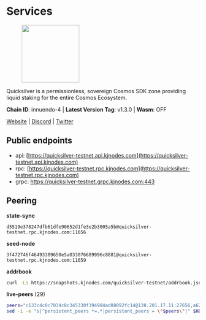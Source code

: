 # Services

<figure><img src="https://raw.githubusercontent.com/kj89/testnet_manuals/main/pingpub/logos/quicksilver.png" width="150" alt=""><figcaption></figcaption></figure>

Quicksilver is a permissionless, sovereign Cosmos SDK zone providing liquid staking for the entire Cosmos Ecosystem.

**Chain ID**: innuendo-4 | **Latest Version Tag**: v1.3.0 | **Wasm**: OFF

[Website](https://quicksilver.zone) | [Discord](https://discord.gg/quicksilverprotocol) | [Twitter](https://twitter.com/quicksilverzone)


## Public endpoints

* api: [https://quicksilver-testnet.api.kjnodes.com](https://quicksilver-testnet.api.kjnodes.com)
* rpc: [https://quicksilver-testnet.rpc.kjnodes.com](https://quicksilver-testnet.rpc.kjnodes.com)
* grpc: https://quicksilver-testnet.grpc.kjnodes.com:443

## Peering

**state-sync**

```text
d5519e378247dfb61dfe90652d1fe3e2b3005a5b@quicksilver-testnet.rpc.kjnodes.com:11656
```

**seed-node**

```text
3f472746f46493309650e5a033076689996c8881@quicksilver-testnet.rpc.kjnodes.com:11659
```

**addrbook**
```bash
curl -Ls https://snapshots.kjnodes.com/quicksilver-testnet/addrbook.json > $HOME/.quicksilverd/config/addrbook.json
```

**live-peers** (29)
```bash
peers="c133c4c0c7034c8c345330f394984ad08092fc14@138.201.17.11:27656,a62999cdd20dff020b7c19c4c970f19b3f974941@116.203.42.51:26656,c9a74cdd754a8ccc9243ac2b245e4caaa78695aa@45.85.147.96:26656,13564ca7ffcc8fa6bcc6d405c96fe8c724ec17da@88.99.213.25:11656,cfbf02b41e7fe78d51abfa93f342afd0687203c0@212.227.151.143:36656,41f7d7004cace7bd1760a5f980a86123700c8f1d@185.146.148.116:26656,a37474c1f254cd4b16d924327a755c914e8e7d86@65.109.30.53:26656,5844010472bac487748336616d450bc9f0cbc57c@65.108.72.175:29656,bdb93c655989b2c1882339fabb013317066dda56@95.214.52.138:26676,2be586e675b0f55c96905cc83496861c64112f44@65.108.99.224:56656,e0f0703e9ce343c46e0ec01b19216715e817b358@65.109.85.170:28656,3c48a780b85d248e34e63eca5d44c624f93d09d5@135.181.59.162:11156,c4489720ba051c79f5bb16ae5d81341b0f248e19@34.240.190.194:26656,78acdbabc08231765444b3143a222d433a5157e1@142.132.205.94:15651,22a393fe9174c29081ad8aeaf14ce01b9a79d8c6@159.203.28.113:26656,8ff8a186fe9cbc70d0f34891fa051f87e561a48b@158.160.0.93:26656,46f97e49a49694aead28c27be2c19300f509e273@65.108.129.94:26656,97377c16946f8e1fa69e7c2c6b7feb32c2090f09@116.202.227.117:11656,8a334ed2e728ca1164f8ef6ae58dd5fda31da5be@66.94.104.239:26641,d4d83e209a2b096859821228ea17475f9a487a48@23.88.0.170:15651,858ba6bc33a6d13fdd9ddad344d788dcf91cf565@142.132.151.99:15651,ee6bae1a6d4a1e07f1e4bc7963cabedc6b73426e@94.130.137.119:26656,66f9d8f52a4637dc9215cdaa8dc2977633e52bbf@95.217.144.121:26656,03332cdbc3d354846a18992effbb8c20aa28f52a@65.21.133.125:28656,3519e61e653db97f5d1c7f1bec9b0072bca4d5fe@144.76.45.59:16656,796e72ffc343c187cd5e8397c0c09c0671d228e0@185.16.39.51:26656,1c1ca90d704c22844570d57039ccf2e8f58e475d@80.64.208.123:26656,3da9fbcb9ec210ec1c94ebc49f46fad3d3721e77@65.108.136.39:26651,0a3ac40a7a4ce35978c4da97be2eb6974bc3c58b@185.252.233.217:46656"
sed -i -e "s|^persistent_peers *=.*|persistent_peers = \"$peers\"|" $HOME/.quicksilverd/config/config.toml
```
